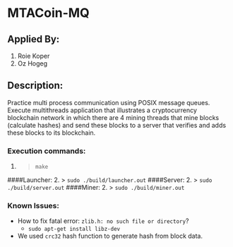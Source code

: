 # MTACoin-MQ

## Applied By:
1. Roie Koper
2. Oz Hogeg

## Description:
Practice multi process communication using POSIX message queues. <br>
Execute multithreads application that illustrates a cryptocurrency blockchain network in which there are 4 mining threads that mine blocks (calculate hashes) and send these blocks to a server that verifies and adds these blocks to its blockchain.


### Execution commands:
1. > `make`

####Launcher:
2. > `sudo ./build/launcher.out`
####Server:
2. > `sudo ./build/server.out`
####Miner:
2. > `sudo ./build/miner.out`

### Known Issues:
- How to fix fatal error: `zlib.h: no such file or directory`?
    - `sudo apt-get install libz-dev`
- We used `crc32` hash function to generate hash from block data.
